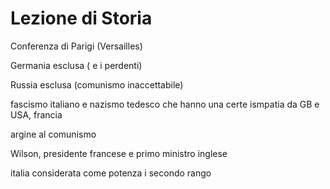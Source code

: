 # Lezione di Storia

Conferenza di Parigi (Versailles)

Germania esclusa ( e i perdenti)

Russia esclusa (comunismo inaccettabile)


fascismo italiano e nazismo tedesco che hanno una certe ismpatia da GB e USA, francia

argine al comunismo

Wilson, presidente francese e primo ministro inglese


italia considerata come potenza i secondo rango
<!--stackedit_data:
eyJoaXN0b3J5IjpbLTE2MTI1MjEwNjddfQ==
-->